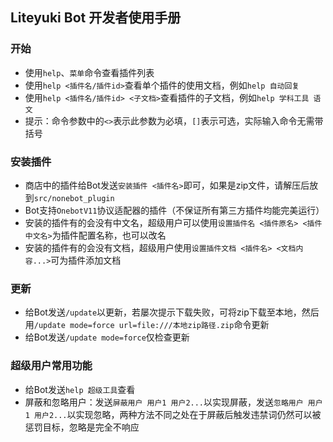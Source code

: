 ## Liteyuki Bot 开发者使用手册

### 开始

- 使用`help`、`菜单`命令查看插件列表
- 使用`help <插件名/插件id>`查看单个插件的使用文档，例如`help 自动回复`
- 使用`help <插件名/插件id> <子文档>`查看插件的子文档，例如`help 学科工具 语文`
- 提示：命令参数中的`<>`表示此参数为必填，`[]`表示可选，实际输入命令无需带括号

### 安装插件

- 商店中的插件给Bot发送`安装插件 <插件名>`即可，如果是zip文件，请解压后放到`src/nonebot_plugin`
- Bot支持`OnebotV11`协议适配器的插件（不保证所有第三方插件均能完美运行）
- 安装的插件有的会没有中文名，超级用户可以使用`设置插件名 <插件原名> <插件中文名>`为插件配置名称，也可以改名
- 安装的插件有的会没有文档，超级用户使用`设置插件文档 <插件名> <文档内容...>`可为插件添加文档

### 更新

- 给Bot发送`/update`以更新，若屡次提示下载失败，可将zip下载至本地，然后用`/update mode=force url=file:///本地zip路径.zip`命令更新
- 给Bot发送`/update mode=force`仅检查更新

### 超级用户常用功能

- 给Bot发送`help 超级工具`查看
- 屏蔽和忽略用户：发送`屏蔽用户 用户1 用户2...`以实现屏蔽，发送`忽略用户 用户1 用户2...`以实现忽略，两种方法不同之处在于屏蔽后触发违禁词仍然可以被惩罚目标，忽略是完全不响应